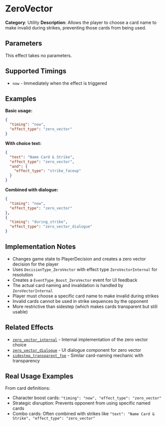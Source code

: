 # ZeroVector

**Category**: Utility
**Description**: Allows the player to choose a card name to make invalid during strikes, preventing those cards from being used.

## Parameters

This effect takes no parameters.

## Supported Timings

- `now` - Immediately when the effect is triggered

## Examples

**Basic usage:**
```json
{
  "timing": "now",
  "effect_type": "zero_vector"
}
```

**With choice text:**
```json
{
  "text": "Name Card & Strike",
  "effect_type": "zero_vector",
  "and": {
    "effect_type": "strike_faceup"
  }
}
```

**Combined with dialogue:**
```json
{
  "timing": "now",
  "effect_type": "zero_vector"
},
{
  "timing": "during_strike",
  "effect_type": "zero_vector_dialogue"
}
```

## Implementation Notes

- Changes game state to PlayerDecision and creates a zero vector decision for the player
- Uses `DecisionType_ZeroVector` with effect type `ZeroVectorInternal` for resolution
- Creates a `EventType_Boost_ZeroVector` event for UI feedback
- The actual card naming and invalidation is handled by `ZeroVectorInternal`
- Player must choose a specific card name to make invalid during strikes
- Invalid cards cannot be used in strike sequences by the opponent
- More restrictive than sidestep (which makes cards transparent but still usable)

## Related Effects

- [`zero_vector_internal`](zero_vector_internal.md) - Internal implementation of the zero vector choice
- [`zero_vector_dialogue`](zero_vector_dialogue.md) - UI dialogue component for zero vector
- [`sidestep_transparent_foe`](sidestep_transparent_foe.md) - Similar card-naming mechanic with transparency

## Real Usage Examples

From card definitions:
- Character boost cards: `"timing": "now", "effect_type": "zero_vector"`
- Strategic disruption: Prevents opponent from using specific named cards
- Combo cards: Often combined with strikes like `"text": "Name Card & Strike", "effect_type": "zero_vector"`